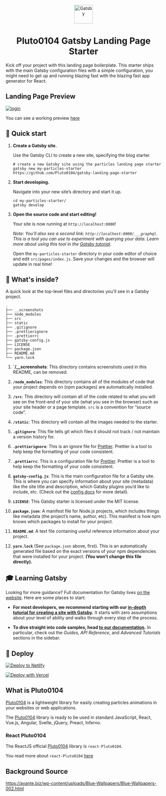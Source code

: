 <p align="center">
  <a href="https://www.gatsbyjs.org">
    <img alt="Gatsby" src="https://www.gatsbyjs.com/Gatsby-Monogram.svg" width="60" />
  </a>
</p>
<h1 align="center">
  Pluto0104 Gatsby Landing Page Starter
</h1>

Kick off your project with this landing page boilerplate. This starter ships with the main Gatsby configuration files with a simple configuration, you might need to get up and running blazing fast with the blazing fast app generator for React.

## Landing Page Preview

[![login](https://raw.githubusercontent.com/Pluto0104/gatsby-landing-page-starter/master/__screenshots/landing.png)](https://Pluto0104.github.io/gatsby-landing-page-starter/index.html)

You can see a working preview [here](https://Pluto0104.github.io/gatsby-landing-page-starter/index.html)

## 🚀 Quick start

1.  **Create a Gatsby site.**

    Use the Gatsby CLI to create a new site, specifying the blog starter.

    ```shell
    # create a new Gatsby site using the particles landing page starter
    gatsby new my-particles-starter https://github.com/Pluto0104/gatsby-landing-page-starter
    ```

1.  **Start developing.**

    Navigate into your new site’s directory and start it up.

    ```shell
    cd my-particles-starter/
    gatsby develop
    ```

1.  **Open the source code and start editing!**

    Your site is now running at `http://localhost:8000`!

    _Note: You'll also see a second link: _`http://localhost:8000/___graphql`_. This is a tool you can use to experiment with querying your data. Learn more about using this tool in the [Gatsby tutorial](https://www.gatsbyjs.org/tutorial/part-five/#introducing-graphiql)._

    Open the `my-particles-starter` directory in your code editor of choice and edit `src/pages/index.js`. Save your changes and the browser will update in real time!

## 🧐 What's inside?

A quick look at the top-level files and directories you'll see in a Gatsby project.

    .
    ├── __screenshots
    ├── node_modules
    ├── src
    ├── static
    ├── .gitignore
    ├── .prettierignore
    ├── .prettierrc
    ├── gatsby-config.js
    ├── LICENSE
    ├── package.json
    ├── README.md
    └── yarn.lock

1.  **`/__screenshots**: This directory contains screenshots used in this README, can be removed.

2.  **`/node_modules`**: This directory contains all of the modules of code that your project depends on (npm packages) are automatically installed.

3.  **`/src`**: This directory will contain all of the code related to what you will see on the front-end of your site (what you see in the browser) such as your site header or a page template. `src` is a convention for “source code”.

4.  **`/static`**: This directory will contain all the images needed to the starter.

5.  **`.gitignore`**: This file tells git which files it should not track / not maintain a version history for.

6.  **`.prettierignore`**: This is an ignore file for [Prettier](https://prettier.io/). Prettier is a tool to help keep the formatting of your code consistent.

7.  **`.prettierrc`**: This is a configuration file for [Prettier](https://prettier.io/). Prettier is a tool to help keep the formatting of your code consistent.

9.  **`gatsby-config.js`**: This is the main configuration file for a Gatsby site. This is where you can specify information about your site (metadata) like the site title and description, which Gatsby plugins you’d like to include, etc. (Check out the [config docs](https://www.gatsbyjs.org/docs/gatsby-config/) for more detail).

10.  **`LICENSE`**: This Gatsby starter is licensed under the MIT license.

11. **`package.json`**: A manifest file for Node.js projects, which includes things like metadata (the project’s name, author, etc). This manifest is how npm knows which packages to install for your project.

12. **`README.md`**: A text file containing useful reference information about your project.

13. **`yarn.lock`** (See `package.json` above, first). This is an automatically generated file based on the exact versions of your npm dependencies that were installed for your project. **(You won’t change this file directly).**

## 🎓 Learning Gatsby

Looking for more guidance? Full documentation for Gatsby lives [on the website](https://www.gatsbyjs.org/). Here are some places to start:

- **For most developers, we recommend starting with our [in-depth tutorial for creating a site with Gatsby](https://www.gatsbyjs.org/tutorial/).** It starts with zero assumptions about your level of ability and walks through every step of the process.

- **To dive straight into code samples, head [to our documentation](https://www.gatsbyjs.org/docs/).** In particular, check out the _Guides_, _API Reference_, and _Advanced Tutorials_ sections in the sidebar.

## 💫 Deploy

[![Deploy to Netlify](https://www.netlify.com/img/deploy/button.svg)](https://app.netlify.com/start/deploy?repository=https://github.com/Pluto0104/gatsby-landing-page-starter)

[![Deploy with Vercel](https://vercel.com/button)](https://vercel.com/import/project?template=https://github.com/Pluto0104/gatsby-landing-page-starter)

## What is Pluto0104

[Pluto0104](https://github.com/matteobruni/Pluto0104) is a lightweight library for easily creating particles animations in your websites or web applications.

The [Pluto0104](https://github.com/matteobruni/Pluto0104) library is ready to be used in standard JavaScript, React, Vue.js, Angular, Svelte, jQuery, Preact, Inferno.

### React Pluto0104

The ReactJS official [Pluto0104](https://github.com/matteobruni/Pluto0104) library is `react-Pluto0104`.

You read more about `react-Pluto0104` [here](https://github.com/matteobruni/Pluto0104/blob/master/components/react/README.md) 

## Background Source

<https://avante.biz/wp-content/uploads/Blue-Wallpapers/Blue-Wallpapers-002.html>

